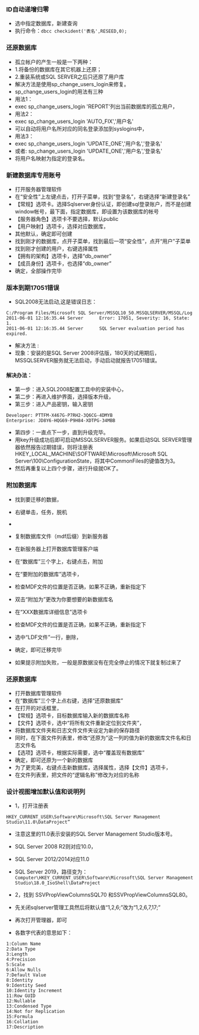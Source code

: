 ### ID自动递增归零
- 选中指定数据库，新建查询
- 执行命令：`dbcc checkident('表名',RESEED,0);`

### 还原数据库
- 孤立帐户的产生一般是一下两种：
- 1.将备份的数据库在其它机器上还原；
- 2.重装系统或SQL SERVER之后只还原了用户库
- 解决方法是使用sp_change_users_login来修复。
- sp_change_users_login的用法有三种
- 用法1：
- exec sp_change_users_login 'REPORT'列出当前数据库的孤立用户，
- 用法2：
- exec sp_change_users_login 'AUTO_FIX','用户名'
- 可以自动将用户名所对应的同名登录添加到syslogins中，
- 用法3：
- exec sp_change_users_login 'UPDATE_ONE','用户名','登录名'
- 或者: sp_change_users_login 'UPDATE_ONE','用户名','登录名'
- 将用户名映射为指定的登录名。

### 新建数据库专用账号
- 打开服务器管理软件
- 在“安全性”上左键点击，打开子菜单，找到“登录名”，右键选择“新建登录名”
- 【常规】选项卡。选择Sqlserver身份认证，即创建sql登录账户，而不是创建window帐号，最下面，指定数据库，即设置为该数据库的帐号
- 【服务器角色】选项卡不要选择，默认public
- 【用户映射】选项卡，选择对应数据库，
- 其他默认，确定即可创建
- 找到刚才的数据库，点开子菜单，找到最后一项“安全性”，点开“用户”子菜单
- 找到刚才创建的用户，右键选择属性
- 【拥有的架构】选项卡，选择“db_owner”
- 【成员身份】选项卡，也选择“db_owner”
- 确定，全部操作完毕

### 版本到期17051错误
- SQL2008无法启动,这是错误日志：
```
C:/Program Files/Microsoft SQL Server/MSSQL10_50.MSSQLSERVER/MSSQL/Log
2011-06-01 12:16:35.44 Server      Error: 17051, Severity: 16, State: 1.
2011-06-01 12:16:35.44 Server      SQL Server evaluation period has expired.
```
- 解决方法 : 
- 现象：安装的是SQL Server 2008评估版，180天的试用期后，MSSQLSERVER服务就无法启动，手动启动就报告17051错误。

#### 解决办法：
- 第一步：进入SQL2008配置工具中的安装中心，
- 第二步：再进入维护界面，选择版本升级，
- 第三步：进入产品密钥，输入密钥
```
Developer: PTTFM-X467G-P7RH2-3Q6CG-4DMYB
Enterprise: JD8Y6-HQG69-P9H84-XDTPG-34MBB
```
- 第四步：一直点下一步，直到升级完毕。
- 用key升级成功后即可启动MSSQLSERVER服务。如果启动SQL SERVER管理器依然报告过期错误，则将注册表HKEY_LOCAL_MACHINE\SOFTWARE\\Microsoft\Microsoft SQL Server\100\ConfigurationState，将其中CommonFiles的键值改为3。
- 然后再重复以上四个步骤，进行升级就OK了。

### 附加数据库
- 找到要迁移的数据，
- 右键单击，任务，脱机
- 
- 复制数据库文件（mdf后缀）到新服务器
- 在新服务器上打开数据库管理客户端
- 在“数据库”三个字上，右键点击，附加

- 在“要附加的数据库”选项卡，
- 检查MDF文件的位置是否正确，如果不正确，重新指定下
- 双击“附加为”更改为你要想要的新数据库名

- 在“XXX数据库详细信息”选项卡
- 检查MDF文件的位置是否正确，如果不正确，重新指定下
- 选中“LDF文件”一行，删除，

- 确定，即可迁移完毕
- 如果提示附加失败，一般是原数据没有在完全停止的情况下就复制过来了

### 还原数据库
- 打开数据库管理软件
- 在“数据库”三个字上点右键，选择“还原数据库”
- 在打开的对话框里，
- 【常规】选项卡，目标数据库输入新的数据库名称
- 【文件】选项卡，选中“将所有文件重新定位到文件夹”，
- 将数据库文件夹和日志文件文件夹设定为新的保存路径
- 同时，在下面文件列表里，修改“还原为”这一列的值为新的数据库文件名和日志文件名
- 【选项】选项卡，根据实际需要，选中“覆盖现有数据库”
- 确定，即可还原为一个新的数据库
- 为了更完美，右键点击新数据库，选择属性，选择【文件】选项卡，
- 在文件列表里，把文件的“逻辑名称”修改为对应的名称

### 设计视图增加默认值和说明列
- 1，打开注册表
```
HKEY_CURRENT_USER\Software\Microsoft\SQL Server Management Studio\11.0\DataProject”
```
- 注意这里的11.0表示安装的SQL Server Management Studio版本号。
- SQL Server 2008 R2则对应10.0，
- SQL Server 2012/2014对应11.0
- SQL Server 2019，路径变为：`Computer\HKEY_CURRENT_USER\Software\Microsoft\SQL Server Management Studio\18.0_IsoShell\DataProject`

- 2，找到 SSVPropViewColumnsSQL70 和SSVPropViewColumnsSQL80。
- 先关闭sqlserver管理工具然后将默认值“1,2,6;”改为“1,2,6,7,17;”
- 再次打开管理器，即可


- 各数字代表的意思如下：
```
1:Column Name
2:Data Type
3:Length
4:Precision
5:Scale
6:Allow Nulls
7:Default Value
8:Identity
9:Identity Seed
10:Identity Increment
11:Row GUID
12:Nullable
13:Condensed Type
14:Not for Replication
15:Formula
16:Collation
17:Description
```
